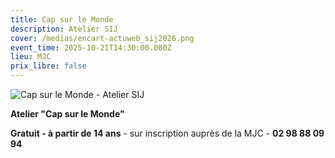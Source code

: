```yaml
---
title: Cap sur le Monde
description: Atelier SIJ
cover: /medias/encart-actuweb_sij2026.png
event_time: 2025-10-21T14:30:00.000Z
lieu: MJC
prix_libre: false
---
```

![Cap sur le Monde - Atelier SIJ](/medias/page_cap-sur-le-monde.png "Cap sur le Monde - Atelier SIJ")

**Atelier "Cap sur le Monde"**

**Gratuit - à partir de 14 ans** - sur inscription auprès de la MJC - **02 98 88 09 94**